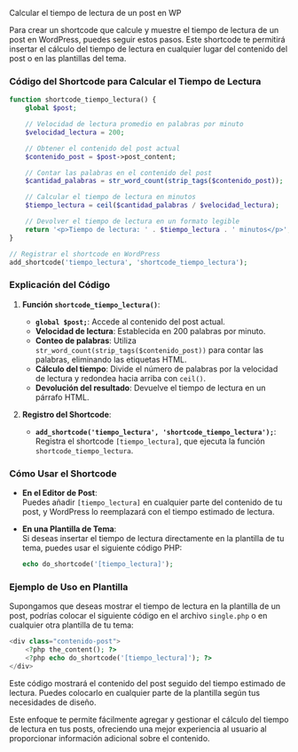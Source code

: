 Calcular el tiempo de lectura de un post en WP

Para crear un shortcode que calcule y muestre el tiempo de lectura de un post en WordPress, puedes seguir estos pasos. Este shortcode te permitirá insertar el cálculo del tiempo de lectura en cualquier lugar del contenido del post o en las plantillas del tema.

### Código del Shortcode para Calcular el Tiempo de Lectura

```php
function shortcode_tiempo_lectura() {
    global $post;

    // Velocidad de lectura promedio en palabras por minuto
    $velocidad_lectura = 200;

    // Obtener el contenido del post actual
    $contenido_post = $post->post_content;

    // Contar las palabras en el contenido del post
    $cantidad_palabras = str_word_count(strip_tags($contenido_post));

    // Calcular el tiempo de lectura en minutos
    $tiempo_lectura = ceil($cantidad_palabras / $velocidad_lectura);

    // Devolver el tiempo de lectura en un formato legible
    return '<p>Tiempo de lectura: ' . $tiempo_lectura . ' minutos</p>';
}

// Registrar el shortcode en WordPress
add_shortcode('tiempo_lectura', 'shortcode_tiempo_lectura');
```

### Explicación del Código

1. **Función `shortcode_tiempo_lectura()`**:
   - **`global $post;`**: Accede al contenido del post actual.
   - **Velocidad de lectura**: Establecida en 200 palabras por minuto.
   - **Conteo de palabras**: Utiliza `str_word_count(strip_tags($contenido_post))` para contar las palabras, eliminando las etiquetas HTML.
   - **Cálculo del tiempo**: Divide el número de palabras por la velocidad de lectura y redondea hacia arriba con `ceil()`.
   - **Devolución del resultado**: Devuelve el tiempo de lectura en un párrafo HTML.

2. **Registro del Shortcode**:
   - **`add_shortcode('tiempo_lectura', 'shortcode_tiempo_lectura');`**: Registra el shortcode `[tiempo_lectura]`, que ejecuta la función `shortcode_tiempo_lectura`.

### Cómo Usar el Shortcode

- **En el Editor de Post**:  
  Puedes añadir `[tiempo_lectura]` en cualquier parte del contenido de tu post, y WordPress lo reemplazará con el tiempo estimado de lectura.

- **En una Plantilla de Tema**:  
  Si deseas insertar el tiempo de lectura directamente en la plantilla de tu tema, puedes usar el siguiente código PHP:

  ```php
  echo do_shortcode('[tiempo_lectura]');
  ```

### Ejemplo de Uso en Plantilla

Supongamos que deseas mostrar el tiempo de lectura en la plantilla de un post, podrías colocar el siguiente código en el archivo `single.php` o en cualquier otra plantilla de tu tema:

```php
<div class="contenido-post">
    <?php the_content(); ?>
    <?php echo do_shortcode('[tiempo_lectura]'); ?>
</div>
```

Este código mostrará el contenido del post seguido del tiempo estimado de lectura. Puedes colocarlo en cualquier parte de la plantilla según tus necesidades de diseño.

Este enfoque te permite fácilmente agregar y gestionar el cálculo del tiempo de lectura en tus posts, ofreciendo una mejor experiencia al usuario al proporcionar información adicional sobre el contenido.